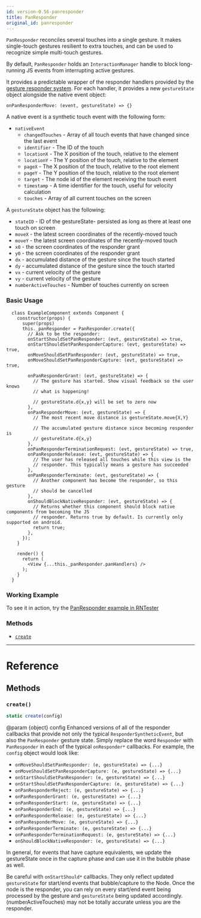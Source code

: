 ```yaml
---
id: version-0.56-panresponder
title: PanResponder
original_id: panresponder
---
```


`PanResponder` reconciles several touches into a single gesture. It makes single-touch gestures resilient to extra touches, and can be used to recognize simple multi-touch gestures.

By default, `PanResponder` holds an `InteractionManager` handle to block long-running JS events from interrupting active gestures.

It provides a predictable wrapper of the responder handlers provided by the [gesture responder system](gesture-responder-system.md). For each handler, it provides a new `gestureState` object alongside the native event object:

```
onPanResponderMove: (event, gestureState) => {}
```

A native event is a synthetic touch event with the following form:

- `nativeEvent`
  - `changedTouches` - Array of all touch events that have changed since the last event
  - `identifier` - The ID of the touch
  - `locationX` - The X position of the touch, relative to the element
  - `locationY` - The Y position of the touch, relative to the element
  - `pageX` - The X position of the touch, relative to the root element
  - `pageY` - The Y position of the touch, relative to the root element
  - `target` - The node id of the element receiving the touch event
  - `timestamp` - A time identifier for the touch, useful for velocity calculation
  - `touches` - Array of all current touches on the screen

A `gestureState` object has the following:

- `stateID` - ID of the gestureState- persisted as long as there at least one touch on screen
- `moveX` - the latest screen coordinates of the recently-moved touch
- `moveY` - the latest screen coordinates of the recently-moved touch
- `x0` - the screen coordinates of the responder grant
- `y0` - the screen coordinates of the responder grant
- `dx` - accumulated distance of the gesture since the touch started
- `dy` - accumulated distance of the gesture since the touch started
- `vx` - current velocity of the gesture
- `vy` - current velocity of the gesture
- `numberActiveTouches` - Number of touches currently on screen

### Basic Usage

```
  class ExampleComponent extends Component {
    constructor(props) {
      super(props)
      this._panResponder = PanResponder.create({
        // Ask to be the responder:
        onStartShouldSetPanResponder: (evt, gestureState) => true,
        onStartShouldSetPanResponderCapture: (evt, gestureState) => true,
        onMoveShouldSetPanResponder: (evt, gestureState) => true,
        onMoveShouldSetPanResponderCapture: (evt, gestureState) => true,

        onPanResponderGrant: (evt, gestureState) => {
          // The gesture has started. Show visual feedback so the user knows
          // what is happening!

          // gestureState.d{x,y} will be set to zero now
        },
        onPanResponderMove: (evt, gestureState) => {
          // The most recent move distance is gestureState.move{X,Y}

          // The accumulated gesture distance since becoming responder is
          // gestureState.d{x,y}
        },
        onPanResponderTerminationRequest: (evt, gestureState) => true,
        onPanResponderRelease: (evt, gestureState) => {
          // The user has released all touches while this view is the
          // responder. This typically means a gesture has succeeded
        },
        onPanResponderTerminate: (evt, gestureState) => {
          // Another component has become the responder, so this gesture
          // should be cancelled
        },
        onShouldBlockNativeResponder: (evt, gestureState) => {
          // Returns whether this component should block native components from becoming the JS
          // responder. Returns true by default. Is currently only supported on android.
          return true;
        },
      });
    }

    render() {
      return (
        <View {...this._panResponder.panHandlers} />
      );
    }
  }
```

### Working Example

To see it in action, try the [PanResponder example in RNTester](https://github.com/facebook/react-native/blob/master/RNTester/js/PanResponderExample.js)

### Methods

- [`create`](panresponder.md#create)

---

# Reference

## Methods

### `create()`

```javascript
static create(config)
```

@param {object} config Enhanced versions of all of the responder callbacks that provide not only the typical `ResponderSyntheticEvent`, but also the `PanResponder` gesture state. Simply replace the word `Responder` with `PanResponder` in each of the typical `onResponder*` callbacks. For example, the `config` object would look like:

- `onMoveShouldSetPanResponder: (e, gestureState) => {...}`
- `onMoveShouldSetPanResponderCapture: (e, gestureState) => {...}`
- `onStartShouldSetPanResponder: (e, gestureState) => {...}`
- `onStartShouldSetPanResponderCapture: (e, gestureState) => {...}`
- `onPanResponderReject: (e, gestureState) => {...}`
- `onPanResponderGrant: (e, gestureState) => {...}`
- `onPanResponderStart: (e, gestureState) => {...}`
- `onPanResponderEnd: (e, gestureState) => {...}`
- `onPanResponderRelease: (e, gestureState) => {...}`
- `onPanResponderMove: (e, gestureState) => {...}`
- `onPanResponderTerminate: (e, gestureState) => {...}`
- `onPanResponderTerminationRequest: (e, gestureState) => {...}`
- `onShouldBlockNativeResponder: (e, gestureState) => {...}`

In general, for events that have capture equivalents, we update the gestureState once in the capture phase and can use it in the bubble phase as well.

Be careful with `onStartShould*` callbacks. They only reflect updated `gestureState` for start/end events that bubble/capture to the Node. Once the node is the responder, you can rely on every start/end event being processed by the gesture and `gestureState` being updated accordingly. (numberActiveTouches) may not be totally accurate unless you are the responder.

